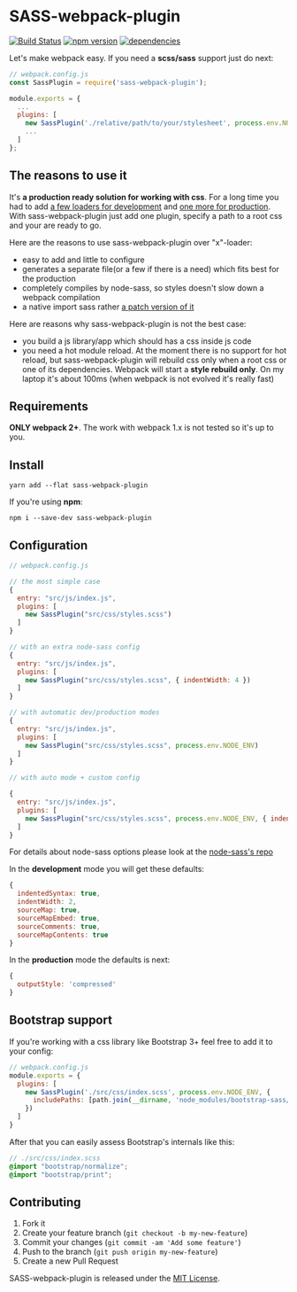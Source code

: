# SASS-webpack-plugin

[![Build Status](https://travis-ci.org/jalkoby/sass-webpack-plugin.svg?branch=master)](https://travis-ci.org/jalkoby/sass-webpack-plugin)
[![npm version](https://badge.fury.io/js/sass-webpack-plugin.svg)](https://badge.fury.io/js/sass-webpack-plugin)
[![dependencies](https://david-dm.org/jalkoby/sass-webpack-plugin.svg)](https://david-dm.org/jalkoby/sass-webpack-plugin)

Let's make webpack easy. If you need a **scss/sass** support just do next:

```js
// webpack.config.js
const SassPlugin = require('sass-webpack-plugin');

module.exports = {
  ...
  plugins: [
    new SassPlugin('./relative/path/to/your/stylesheet', process.env.NODE_ENV),
    ...
  ]
};
```


## The reasons to use it

It's **a production ready solution for working with css**. For a long time you had to add [a few loaders for
development](https://github.com/webpack-contrib/sass-loader#examples) and [one more for production](https://github.com/webpack-contrib/sass-loader#in-production). With sass-webpack-plugin just add one
plugin, specify a path to a root css and your are ready to go.

Here are the reasons to use sass-webpack-plugin over "x"-loader:
- easy to add and little to configure
- generates a separate file(or a few if there is a need) which fits best for the production
- completely compiles by node-sass, so styles doesn't slow down a webpack compilation
- a native import sass rather [a patch version of it](https://github.com/webpack-contrib/sass-loader#imports)

Here are reasons why sass-webpack-plugin is not the best case:
- you build a js library/app which should has a css inside js code
- you need a hot module reload. At the moment there is no support for hot reload, but sass-webpack-plugin will rebuild
  css only when a root css or one of its dependencies. Webpack will start a **style rebuild only**. On my laptop it's
  about 100ms (when webpack is not evolved it's really fast)

## Requirements

**ONLY webpack 2+**. The work with webpack 1.x is not tested so it's up to you.

## Install

`yarn add --flat sass-webpack-plugin`

If you're using **npm**:

`npm i --save-dev sass-webpack-plugin`

## Configuration
```js
// webpack.config.js

// the most simple case
{
  entry: "src/js/index.js",
  plugins: [
    new SassPlugin("src/css/styles.scss")
  ]
}

// with an extra node-sass config
{
  entry: "src/js/index.js",
  plugins: [
    new SassPlugin("src/css/styles.scss", { indentWidth: 4 })
  ]
}

// with automatic dev/production modes
{
  entry: "src/js/index.js",
  plugins: [
    new SassPlugin("src/css/styles.scss", process.env.NODE_ENV)
  ]
}

// with auto mode + custom config

{
  entry: "src/js/index.js",
  plugins: [
    new SassPlugin("src/css/styles.scss", process.env.NODE_ENV, { indentWidth: 4 })
  ]
}

```
For details about node-sass options please look at the [node-sass's repo](https://github.com/sass/node-sass#options)


In the **development** mode you will get these defaults:
```js
{
  indentedSyntax: true,
  indentWidth: 2,
  sourceMap: true,
  sourceMapEmbed: true,
  sourceComments: true,
  sourceMapContents: true
}
```

In the **production** mode the defaults is next:
```js
{
  outputStyle: 'compressed'
}
```

## Bootstrap support
If you're working with a css library like Bootstrap 3+ feel free to add it to your config:
```js
// webpack.config.js
module.exports = {
  plugins: [
    new SassPlugin('./src/css/index.scss', process.env.NODE_ENV, {
      includePaths: [path.join(__dirname, 'node_modules/bootstrap-sass/assets/stylesheets')]
    })
  ]
}
```
After that you can easily assess Bootstrap's internals like this:
```scss
// ./src/css/index.scss
@import "bootstrap/normalize";
@import "bootstrap/print";

```

## Contributing

1. Fork it
2. Create your feature branch (`git checkout -b my-new-feature`)
3. Commit your changes (`git commit -am 'Add some feature'`)
4. Push to the branch (`git push origin my-new-feature`)
5. Create a new Pull Request

SASS-webpack-plugin is released under the [MIT License](./LICENSE).
